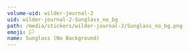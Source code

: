```yaml
---
volume-uid: wilder-journal-2
uid: wilder-journal-2-Sunglass_no_bg
path: /media/stickers/wilder-journal-2/Sunglass_no_bg.png
emoji: 🏳️
name: Sunglass (No Background)
---
```

